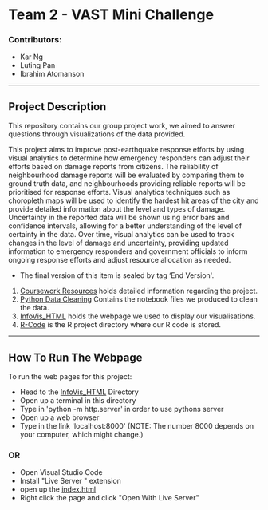 <div id="top"></div>


# Team 2 - VAST Mini Challenge
</div>

### Contributors: 
- Kar Ng
- Luting Pan
- Ibrahim Atomanson 


___

## Project Description

This repository contains our group project work, we aimed to answer questions through visualizations of the data provided. 


This project aims to improve post-earthquake response efforts by using visual analytics to determine how emergency responders can adjust their efforts based on damage reports from citizens. The reliability of neighbourhood damage reports will be evaluated by comparing them to ground truth data, and neighbourhoods providing reliable reports will be prioritised for response efforts. Visual analytics techniques such as choropleth maps will be used to identify the hardest hit areas of the city and provide detailed information about the level and types of damage. Uncertainty in the reported data will be shown using error bars and confidence intervals, allowing for a better understanding of the level of certainty in the data. Over time, visual analytics can be used to track changes in the level of damage and uncertainty, providing updated information to emergency responders and government officials to inform ongoing response efforts and adjust resource allocation as needed. 

- The final version of this item is sealed by tag ‘End Version'.

1. [Coursework Resources](./Coursework%20Resources/) holds detailed information regarding the project.
2. [Python Data Cleaning](./PythonDataCleaning/) Contains the notebook files we produced to clean the data.
3. [InfoVis_HTML](./InfoVis_HTML/) holds the webpage we used to display our visualisations.
4. [R-Code](./R-Code/) is the R project directory where our R code is stored.

--- 

## How To Run The Webpage 

To run the web pages for this project:

- Head to the [InfoVis_HTML](./InfoVis_HTML/)  Directory 
- Open up a terminal in this directory
- Type in 'python -m http.server' in order to use pythons server
- Open up a web browser
- Type in the link 'localhost:8000' (NOTE: The number 8000 depends on your computer, which might change.)

### OR 

- Open Visual Studio Code
- Install "Live Server " extension
- open up the [index.html](./InfoVis_HTML/index.html)
- Right click the page and click "Open With Live Server"